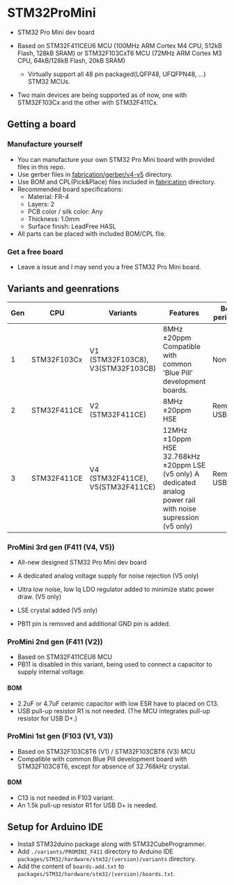 # STM32ProMini
- STM32 Pro Mini dev board
- Based on STM32F411CEU6 MCU (100MHz ARM Cortex M4 CPU, 512kB Flash, 128kB SRAM) or STM32F103CxT6 MCU (72MHz ARM Cortex M3 CPU, 64kB/128kB Flash, 20kB SRAM)
  - Virtually support all 48 pin packaged(LQFP48, UFQFPN48, ...) STM32 MCUs.

- Two main devices are being supported as of now, one with STM32F103Cx and the other with STM32F411Cx.

## Getting a board
### Manufacture yourself
  - You can manufacture your own STM32 Pro Mini board with provided files in this repo.
  - Use gerber files in [fabrication/gerber/v4-v5](fabrication/gerber/v4-v5) directory.
  - Use BOM and CPL(Pick&Place) files included in [fabrication](fabrication) directory.
  - Recommended board specifications:
    - Material: FR-4
    - Layers: 2
    - PCB color / silk color: Any
    - Thickness: 1.0mm
    - Surface finish: LeadFree HASL
  - All parts can be placed with included BOM/CPL file.
### Get a free board
- Leave a issue and I may send you a free STM32 Pro Mini board.

  
## Variants and geenrations
| Gen | CPU         | Variants                          | Features                                                                                                      | Board peripheral   |   |
|-----|-------------|-----------------------------------|---------------------------------------------------------------------------------------------------------------|--------------------|---|
| 1   | STM32F103Cx | V1 (STM32F103C8), V3(STM32F103CB) | 8MHz ±20ppm Compatible with common 'Blue Pill' development boards.                                            | None               |   |
| 2   | STM32F411CE | V2 (STM32F411CE)                  | 8MHz ±20ppm HSE                                                                                               | Removable USB port |   |
| 3   | STM32F411CE | V4 (STM32F411CE), V5(STM32F411CE) | 12MHz ±10ppm HSE 32.768kHz ±20ppm LSE (v5 only) A dedicated analog power rail with noise supression (v5 only) | Removable USB port |   |

### ProMini 3rd gen (F411 (V4, V5))
* All-new designed STM32 Pro Mini dev board
* A dedicated analog voltage supply for noise rejection (V5 only)
* Ultra low noise, low Iq LDO regulator added to minimize static power draw. (V5 only)
* LSE crystal added (V5 only)

* PB11 pin is removed and additional GND pin is added.

### ProMini 2nd gen (F411 (V2))
* Based on STM32F411CEU6 MCU 
* PB11 is disabled in this variant, being used to connect a capacitor to supply internal voltage.

#### BOM
* 2.2uF or 4.7uF ceramic capacitor with low ESR have to placed on C13.
* USB pull-up resistor R1 is not needed. (The MCU integrates pull-up resistor for USB D+.)

### ProMini 1st gen (F103 (V1, V3))
* Based on STM32F103C8T6 (V1) / STM32F103CBT6 (V3) MCU
* Compatible with common Blue Pill development board with STM32F103C8T6, except for absence of 32.768kHz crystal.

#### BOM
* C13 is not needed in F103 variant.
* An 1.5k pull-up resistor R1 for USB D+ is needed.

## Setup for Arduino IDE
- Install STM32duino package along with STM32CubeProgrammer.
- Add ```./variants/PROMINI_F411``` directory to Arduino IDE ```packages/STM32/hardware/stm32/(version)/variants``` directory.
- Add the content of ```boards-add.txt``` to ```packages/STM32/hardware/stm32/(version)/boards.txt```.
